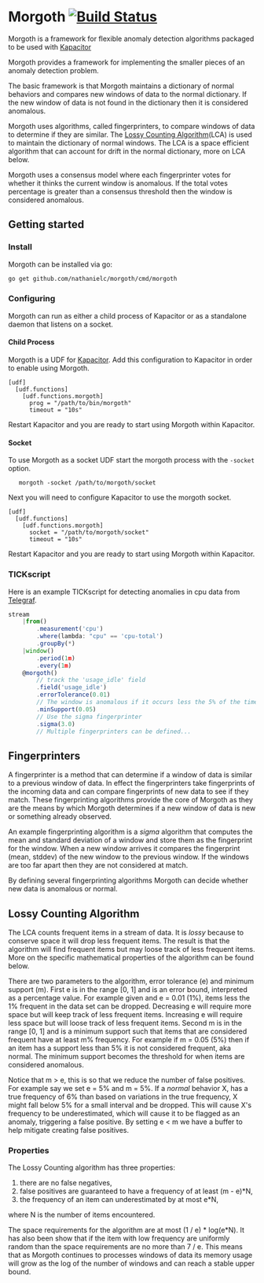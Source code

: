 
Morgoth [![Build Status](https://travis-ci.org/nathanielc/morgoth.svg?branch=master)](https://travis-ci.org/nathanielc/morgoth)
=======

Morgoth is a framework for flexible anomaly detection algorithms packaged to be used with [Kapacitor](https://github.com/influxdata/kapacitor/)

Morgoth provides a framework for implementing the smaller pieces of an anomaly detection problem.

The basic framework is that Morgoth maintains a dictionary of normal behaviors and compares new windows of data to the normal dictionary.
If the new window of data is not found in the dictionary then it is considered anomalous.

Morgoth uses algorithms, called fingerprinters, to compare windows of data to determine if they are similar.
The [Lossy Counting Algorithm](http://www.vldb.org/conf/2002/S10P03.pdf)(LCA) is used to maintain the dictionary of normal windows.
The LCA is a space efficient algorithm that can account for drift in the normal dictionary, more on LCA below.

Morgoth uses a consensus model where each fingerprinter votes for whether it thinks the current window is anomalous.
If the total votes percentage is greater than a consensus threshold then the window is considered anomalous.

## Getting started

### Install

Morgoth can be installed via go:

```sh
go get github.com/nathanielc/morgoth/cmd/morgoth
```

### Configuring

Morgoth can run as either a child process of Kapacitor or as a standalone daemon that listens on a socket.

#### Child Process

Morgoth is a UDF for [Kapacitor](https://github.com/influxdata/kapacitor).
Add this configuration to Kapacitor in order to enable using Morgoth.

```
[udf]
  [udf.functions]
    [udf.functions.morgoth]
      prog = "/path/to/bin/morgoth"
      timeout = "10s"
```

Restart Kapacitor and you are ready to start using Morgoth within Kapacitor.

#### Socket

To use Morgoth as a socket UDF start the morgoth process with the `-socket` option.

```
   morgoth -socket /path/to/morgoth/socket
```

Next you will need to configure Kapacitor to use the morgoth socket.

```
[udf]
  [udf.functions]
    [udf.functions.morgoth]
      socket = "/path/to/morgoth/socket"
      timeout = "10s"
```

Restart Kapacitor and you are ready to start using Morgoth within Kapacitor.


### TICKscript

Here is an example TICKscript for detecting anomalies in cpu data from [Telegraf](https://github.com/influxdata/telegraf).

```javascript
stream
    |from()
        .measurement('cpu')
        .where(lambda: "cpu" == 'cpu-total')
        .groupBy(*)
    |window()
        .period(1m)
        .every(1m)
    @morgoth()
        // track the 'usage_idle' field
        .field('usage_idle')
        .errorTolerance(0.01)
        // The window is anomalous if it occurs less the 5% of the time.
        .minSupport(0.05)
        // Use the sigma fingerprinter
        .sigma(3.0)
        // Multiple fingerprinters can be defined...
```


## Fingerprinters

A fingerprinter is a method that can determine if a window of data is similar to a previous window of data.
In effect the fingerprinters take fingerprints of the incoming data and can compare fingerprints of new data to see if they match.
These fingerprinting algorithms provide the core of Morgoth as they are the means by which Morgoth determines if a new window of data is new or something already observed.

An example fingerprinting algorithm is a *sigma* algorithm that computes the mean and standard deviation of a window and store them as the fingerprint for the window.
When a new window arrives it compares the fingerprint (mean, stddev) of the new window to the previous window.
If the windows are too far apart then they are not considered at match.

By defining several fingerprinting algorithms Morgoth can decide whether new data is anomalous or normal.

## Lossy Counting Algorithm

The LCA counts frequent items in a stream of data.
It is *lossy* because to conserve space it will drop less frequent items.
The result is that the algorithm will find frequent items but may loose track of less frequent items.
More on the specific mathematical properties of the algorithm can be found below.

There are two parameters to the algorithm, error tolerance (e) and minimum support (m).
First e is in the range [0, 1] and is an error bound, interpreted as a percentage value.
For example given and e = 0.01 (1%), items less the 1% frequent in the data set can be dropped.
Decreasing e will require more space but will keep track of less frequent items.
Increasing e will require less space but will loose track of less frequent items.
Second m is in the range [0, 1] and is a minimum support such that items that are considered frequent have at least m% frequency.
For example if m = 0.05 (5%) then if an item has a support less than 5% it is not considered frequent, aka normal.
The minimum support becomes the threshold for when items are considered anomalous.

Notice that m > e, this is so that we reduce the number of false positives.
For example say we set e = 5% and m = 5%.
If a *normal* behavior X, has a true frequency of 6% than based on variations in the true frequency, X might fall below 5% for a small interval and be dropped.
This will cause X's frequency to be underestimated, which will cause it to be flagged as an anomaly, triggering a false positive.
By setting e < m we have a buffer to help mitigate creating false positives.


### Properties

The Lossy Counting algorithm has three properties:

1. there are no false negatives,
2. false positives are guaranteed to have a frequency of at least (m - e)*N,
3. the frequency of an item can underestimated by at most e*N,

where N is the number of items encountered.

The space requirements for the algorithm are at most (1 / e) * log(e*N).
It has also been show that if the item with low frequency are uniformly random than the space requirements are no more than 7 / e.
This means that as Morgoth continues to processes windows of data its memory usage will grow as the log of the number of windows and can reach a stable upper bound.


